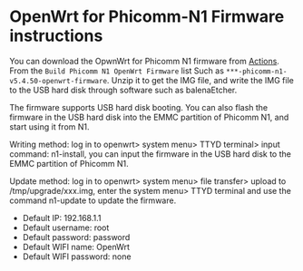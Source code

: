 # OpenWrt for Phicomm-N1 Firmware instructions


You can download the OpwnWrt for Phicomm N1 firmware from [Actions](https://github.com/ophub/op/actions). From the `Build Phicomm N1 OpenWrt Firmware` list Such as `***-phicomm-n1-v5.4.50-openwrt-firmware`. Unzip it to get the IMG file, and write the IMG file to the USB hard disk through software such as balenaEtcher.

The firmware supports USB hard disk booting. You can also flash the firmware in the USB hard disk into the EMMC partition of Phicomm N1, and start using it from N1.

Writing method: log in to openwrt> system menu> TTYD terminal> input command: n1-install, you can input the firmware in the USB hard disk to the EMMC partition of Phicomm N1.

Update method: log in to openwrt> system menu> file transfer> upload to /tmp/upgrade/xxx.img, enter the system menu> TTYD terminal and use the command n1-update to update the firmware.


- Default IP: 192.168.1.1
- Default username: root
- Default password: password
- Default WIFI name: OpenWrt
- Default WIFI password: none
